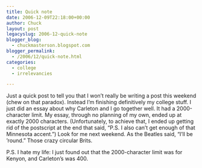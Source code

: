 ```yaml
---
title: Quick note
date: 2006-12-09T22:18:00+00:00
author: Chuck
layout: post
legacyslug: 2006-12-quick-note
blogger_blog:
  - chuckmasterson.blogspot.com
blogger_permalink:
  - /2006/12/quick-note.html
categories:
  - college
  - irrelevancies

---
```

Just a quick post to tell you that I won’t really be writing a post this
weekend (chew on that paradox). Instead I’m finishing definitively my college
stuff. I just did an essay about why Carleton and I go together well. It had a
2000-character limit. My essay, through no planning of my own, ended up at
exactly 2000 characters. (Unfortunately, to achieve that, I ended up getting
rid of the postscript at the end that said, “P.S. I also can’t get enough of
that Minnesota accent.”) Look for me next weekend. As the Beatles said, “I’ll
be ’round.” Those crazy circular Brits.

P.S. I hate my life: I just found out that the 2000-character limit was for
Kenyon, and Carleton’s was 400.
